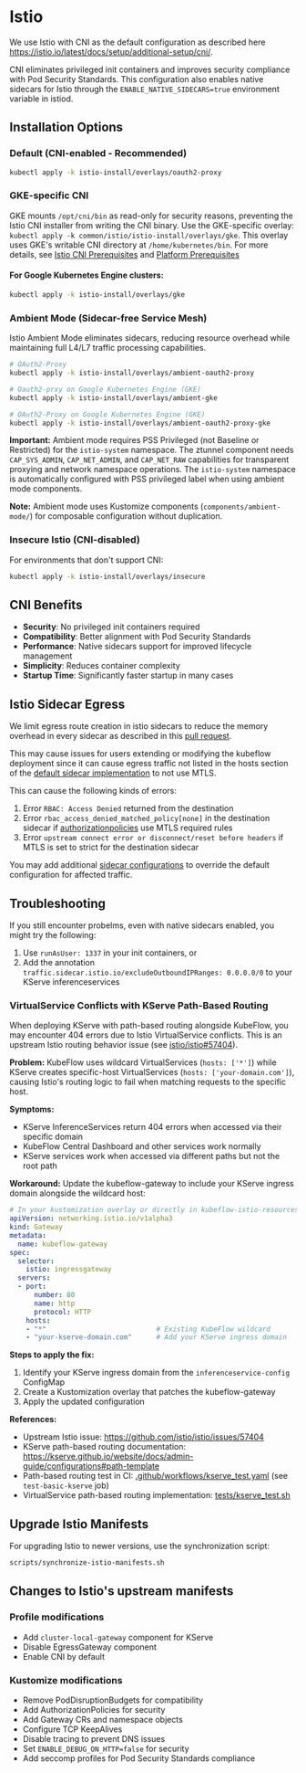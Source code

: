 # Istio

We use Istio with CNI as the default configuration as described here <https://istio.io/latest/docs/setup/additional-setup/cni/>.

CNI eliminates privileged init containers and improves security compliance with Pod Security Standards. This configuration also enables native sidecars for Istio through the `ENABLE_NATIVE_SIDECARS=true` environment variable in istiod.

## Installation Options

### Default (CNI-enabled - Recommended)
```bash
kubectl apply -k istio-install/overlays/oauth2-proxy
```

### GKE-specific CNI
GKE mounts `/opt/cni/bin` as read-only for security reasons, preventing the Istio CNI installer from writing the CNI binary. Use the GKE-specific overlay: `kubectl apply -k common/istio/istio-install/overlays/gke`. This overlay uses GKE's writable CNI directory at `/home/kubernetes/bin`. For more details, see [Istio CNI Prerequisites](https://istio.io/latest/docs/setup/additional-setup/cni/#prerequisites) and [Platform Prerequisites](https://istio.io/latest/docs/ambient/install/platform-prerequisites/)

#### For Google Kubernetes Engine clusters:
```bash
kubectl apply -k istio-install/overlays/gke
```

### Ambient Mode (Sidecar-free Service Mesh)
Istio Ambient Mode eliminates sidecars, reducing resource overhead while maintaining full L4/L7 traffic processing capabilities.

```bash
# OAuth2-Proxy
kubectl apply -k istio-install/overlays/ambient-oauth2-proxy

# Oauth2-prxy on Google Kubernetes Engine (GKE)
kubectl apply -k istio-install/overlays/ambient-gke

# OAuth2-Proxy on Google Kubernetes Engine (GKE)
kubectl apply -k istio-install/overlays/ambient-oauth2-proxy-gke
```

**Important:** Ambient mode requires PSS Privileged (not Baseline or Restricted) for the `istio-system` namespace. The ztunnel component needs `CAP_SYS_ADMIN`, `CAP_NET_ADMIN`, and `CAP_NET_RAW` capabilities for transparent proxying and network namespace operations. The `istio-system` namespace is automatically configured with PSS privileged label when using ambient mode components.

**Note:** Ambient mode uses Kustomize components (`components/ambient-mode/`) for composable configuration without duplication.

### Insecure Istio (CNI-disabled)
For environments that don't support CNI:
```bash
kubectl apply -k istio-install/overlays/insecure
```

## CNI Benefits

- **Security**: No privileged init containers required
- **Compatibility**: Better alignment with Pod Security Standards
- **Performance**: Native sidecars support for improved lifecycle management
- **Simplicity**: Reduces container complexity
- **Startup Time**: Significantly faster startup in many cases

## Istio Sidecar Egress

We limit egress route creation in istio sidecars to reduce the memory overhead in every sidecar as described in this [pull request](https://github.com/kubeflow/manifests/pull/3206).

This may cause issues for users extending or modifying the kubeflow deployment since it can cause egress traffic not listed in the hosts section of the [default sidecar implementation](./istio-install/base/sidecar-prune-egress.yaml) to not use MTLS. 

This can cause the following kinds of errors:
1. Error ```RBAC: Access Denied``` returned from the destination
2. Error ```rbac_access_denied_matched_policy[none]``` in the destination sidecar if [authorizationpolicies](https://istio.io/latest/docs/reference/config/security/authorization-policy/#Source-principals) use MTLS required rules
3. Error ```upstream connect error or disconnect/reset before headers``` if MTLS is set to strict for the destination sidecar

You may add additional [sidecar configurations](https://istio.io/latest/docs/reference/config/networking/sidecar) to override the default configuration for affected traffic. 

## Troubleshooting

If you still encounter probelms, even with native sidecars enabled, you might try the following:

1. Use `runAsUser: 1337` in your init containers, or
2. Add the annotation `traffic.sidecar.istio.io/excludeOutboundIPRanges: 0.0.0.0/0` to your KServe inferenceservices

### VirtualService Conflicts with KServe Path-Based Routing

When deploying KServe with path-based routing alongside KubeFlow, you may encounter 404 errors due to Istio VirtualService conflicts. This is an upstream Istio routing behavior issue (see [istio/istio#57404](https://github.com/istio/istio/issues/57404)).

**Problem:** KubeFlow uses wildcard VirtualServices (`hosts: ['*']`) while KServe creates specific-host VirtualServices (`hosts: ['your-domain.com']`), causing Istio's routing logic to fail when matching requests to the specific host.

**Symptoms:**
- KServe InferenceServices return 404 errors when accessed via their specific domain
- KubeFlow Central Dashboard and other services work normally
- KServe services work when accessed via different paths but not the root path

**Workaround:** Update the kubeflow-gateway to include your KServe ingress domain alongside the wildcard host:

```yaml
# In your kustomization overlay or directly in kubeflow-istio-resources
apiVersion: networking.istio.io/v1alpha3
kind: Gateway
metadata:
  name: kubeflow-gateway
spec:
  selector:
    istio: ingressgateway
  servers:
  - port:
      number: 80
      name: http
      protocol: HTTP
    hosts:
    - "*"                           # Existing KubeFlow wildcard
    - "your-kserve-domain.com"      # Add your KServe ingress domain
```

**Steps to apply the fix:**
1. Identify your KServe ingress domain from the `inferenceservice-config` ConfigMap
2. Create a Kustomization overlay that patches the kubeflow-gateway
3. Apply the updated configuration

**References:**
- Upstream Istio issue: https://github.com/istio/istio/issues/57404
- KServe path-based routing documentation: https://kserve.github.io/website/docs/admin-guide/configurations#path-template
- Path-based routing test in CI: [.github/workflows/kserve_test.yaml](../../.github/workflows/kserve_test.yaml) (see `test-basic-kserve` job)
- VirtualService path-based routing implementation: [tests/kserve_test.sh](../../tests/kserve_test.sh#L16-L42)

## Upgrade Istio Manifests
For upgrading Istio to newer versions, use the synchronization script:

```bash
scripts/synchronize-istio-manifests.sh
```

## Changes to Istio's upstream manifests
### Profile modifications

- Add `cluster-local-gateway` component for KServe
- Disable EgressGateway component
- Enable CNI by default

### Kustomize modifications

- Remove PodDisruptionBudgets for compatibility
- Add AuthorizationPolicies for security
- Add Gateway CRs and namespace objects
- Configure TCP KeepAlives
- Disable tracing to prevent DNS issues
- Set `ENABLE_DEBUG_ON_HTTP=false` for security
- Add seccomp profiles for Pod Security Standards compliance

